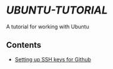 # _UBUNTU-TUTORIAL_

A tutorial for working with Ubuntu

## Contents

- [Setting up SSH keys for Github]()